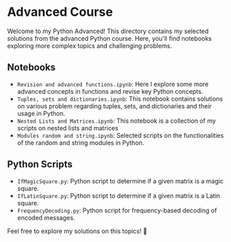 # Advanced Course

Welcome to my Python Advanced! This directory contains my selected solutions from the advanced Python course. Here, you'll find notebooks exploring more complex topics and challenging problems.

## Notebooks
- `Revision and advanced functions.ipynb`: Here I explore some more advanced concepts in functions and revise key Python concepts.
- `Tuples, sets and dictionaries.ipynb`: This notebook contains solutions on various problem regarding tuples, sets, and dictionaries and their usage in Python.
- `Nested Lists and Matrices.ipynb`: This notebook is a collection of my scripts on nested lists and matrices
- `Modules random and string.ipynb`: Selected scripts on the functionalities of the random and string modules in Python.

## Python Scripts

- `IfMagicSquare.py`: Python script to determine if a given matrix is a magic square.
- `IfLatinSquare.py`: Python script to determine if a given matrix is a Latin square.
- `FrequencyDecoding.py`: Python script for frequency-based decoding of encoded messages.

Feel free to explore my solutions on this topics! 🌟
